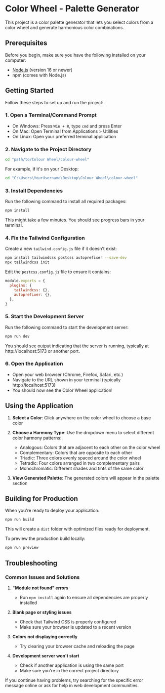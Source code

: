 # Color Wheel - Palette Generator

This project is a color palette generator that lets you select colors from a color wheel and generate harmonious color combinations.

## Prerequisites

Before you begin, make sure you have the following installed on your computer:

- [Node.js](https://nodejs.org/) (version 16 or newer)
- npm (comes with Node.js)

## Getting Started

Follow these steps to set up and run the project:

### 1. Open a Terminal/Command Prompt

- On Windows: Press `Win + R`, type `cmd` and press Enter
- On Mac: Open Terminal from Applications > Utilities
- On Linux: Open your preferred terminal application

### 2. Navigate to the Project Directory

```bash
cd "path/to/Colour Wheel/colour-wheel"
```

For example, if it's on your Desktop:
```bash
cd "C:\Users\YourUsername\Desktop\Colour Wheel\colour-wheel"
```

### 3. Install Dependencies

Run the following command to install all required packages:

```bash
npm install
```

This might take a few minutes. You should see progress bars in your terminal.

### 4. Fix the Tailwind Configuration

Create a new `tailwind.config.js` file if it doesn't exist:

```bash
npm install tailwindcss postcss autoprefixer --save-dev
npx tailwindcss init
```

Edit the `postcss.config.js` file to ensure it contains:

```js
module.exports = {
  plugins: {
    tailwindcss: {},
    autoprefixer: {},
  },
}
```

### 5. Start the Development Server

Run the following command to start the development server:

```bash
npm run dev
```

You should see output indicating that the server is running, typically at http://localhost:5173 or another port.

### 6. Open the Application

- Open your web browser (Chrome, Firefox, Safari, etc.)
- Navigate to the URL shown in your terminal (typically http://localhost:5173)
- You should now see the Color Wheel application!

## Using the Application

1. **Select a Color**: Click anywhere on the color wheel to choose a base color
2. **Choose a Harmony Type**: Use the dropdown menu to select different color harmony patterns:
   - Analogous: Colors that are adjacent to each other on the color wheel
   - Complementary: Colors that are opposite to each other
   - Triadic: Three colors evenly spaced around the color wheel
   - Tetradic: Four colors arranged in two complementary pairs
   - Monochromatic: Different shades and tints of the same color

3. **View Generated Palette**: The generated colors will appear in the palette section

## Building for Production

When you're ready to deploy your application:

```bash
npm run build
```

This will create a `dist` folder with optimized files ready for deployment.

To preview the production build locally:

```bash
npm run preview
```

## Troubleshooting

### Common Issues and Solutions

1. **"Module not found" errors**
   - Run `npm install` again to ensure all dependencies are properly installed

2. **Blank page or styling issues**
   - Check that Tailwind CSS is properly configured
   - Make sure your browser is updated to a recent version

3. **Colors not displaying correctly**
   - Try clearing your browser cache and reloading the page

4. **Development server won't start**
   - Check if another application is using the same port
   - Make sure you're in the correct project directory

If you continue having problems, try searching for the specific error message online or ask for help in web development communities.
